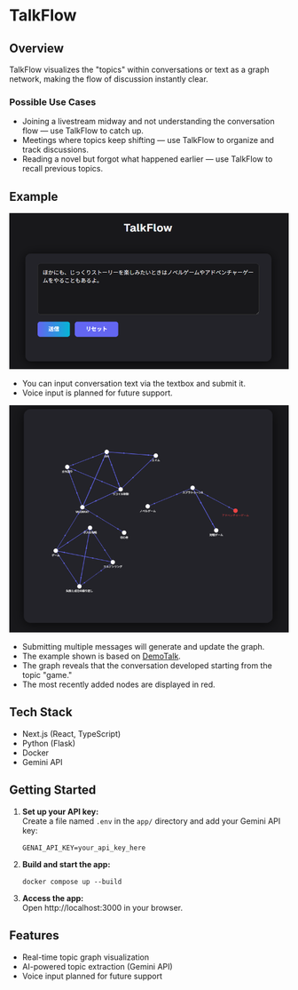 # TalkFlow

## Overview

TalkFlow visualizes the "topics" within conversations or text as a graph network, making the flow of discussion instantly clear.

### Possible Use Cases
- Joining a livestream midway and not understanding the conversation flow — use TalkFlow to catch up.
- Meetings where topics keep shifting — use TalkFlow to organize and track discussions.
- Reading a novel but forgot what happened earlier — use TalkFlow to recall previous topics.

## Example

![Textbox Example](textbox.png)
- You can input conversation text via the textbox and submit it.
- Voice input is planned for future support.

![Graph Example](graph.png)
- Submitting multiple messages will generate and update the graph.
- The example shown is based on [DemoTalk](DemoTalk.md).
- The graph reveals that the conversation developed starting from the topic "game."
- The most recently added nodes are displayed in red.

## Tech Stack

- Next.js (React, TypeScript)
- Python (Flask)
- Docker
- Gemini API

## Getting Started

1. **Set up your API key:**  
   Create a file named `.env` in the `app/` directory and add your Gemini API key:
   ```env
   GENAI_API_KEY=your_api_key_here
   ```

2. **Build and start the app:**
   ```shell
   docker compose up --build
   ```

3. **Access the app:**  
   Open http://localhost:3000 in your browser.

## Features

- Real-time topic graph visualization
- AI-powered topic extraction (Gemini API)
- Voice input planned for future support
